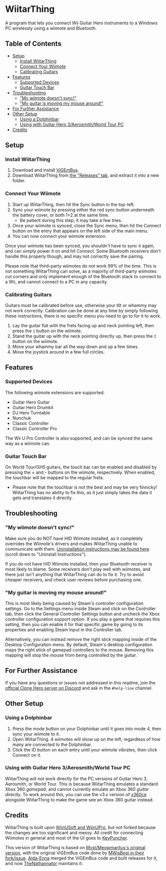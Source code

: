 # WiitarThing

A program that lets you connect Wii Guitar Hero instruments to a Windows PC wirelessly using a wiimote and Bluetooth.

## Table of Contents

- [Setup](#setup)
  - [Install WiitarThing](#install-wiitarthing)
  - [Connect Your Wiimote](#connect-your-wiimote)
  - [Calibrating Guitars](#calibrating-guitars)
- [Features](#features)
  - [Supported Devices](#supported-devices)
  - [Guitar Touch Bar](#guitar-touch-bar)
- [Troubleshooting](#troubleshooting)
  - ["My wiimote doesn't sync!"](#my-wiimote-doesnt-sync)
  - ["My guitar is moving my mouse around!"](#my-guitar-is-moving-my-mouse-around)
- [For Further Assistance](#for-further-assistance)
- [Other Setup](#other-setup)
  - [Using a Dolphinbar](#using-a-dolphinbar)
  - [Using with Guitar Hero 3/Aerosmith/World Tour PC](#using-with-guitar-hero-3aerosmithworld-tour-pc)
- [Credits](#credits)

## Setup

### Install WiitarThing

1. Download and install [ViGEmBus](https://github.com/ViGEm/ViGEmBus/releases).
2. Download WiitarThing from [the "Releases" tab](https://github.com/TheNathannator/WiitarThing/releases), and extract it into a new folder.

### Connect Your Wiimote

1. Start up WiitarThing, then hit the Sync button in the top-left.
2. Sync your wiimote by pressing either the red sync button underneath the battery cover, or both 1+2 at the same time.
   - Be patient during this step, it may take a few tries.
3. Once your wiimote is synced, close the Sync menu, then hit the Connect button on the entry that appears on the left side of the main menu.
4. You can now connect your wiimote extension.

Once your wiimote has been synced, you shouldn't have to sync it again, and can simply power it on and hit Connect. Some Bluetooth receivers don't handle this properly though, and may not correctly save the pairing.

Please note that third-party wiimotes do not work 99% of the time. This is not something WiitarThing can solve, as a majority of third-party wiimotes cut corners and only implement enough of the Bluetooth stack to connect to a Wii, and cannot connect to a PC in any capacity.

### Calibrating Guitars

Guitars must be calibrated before use, otherwise your tilt or whammy may not work correctly. Calibration can be done at any time by simply following these instructions, there is no specific menu you need to go to for it to work.

1. Lay the guitar flat with the frets facing up and neck pointing left, then press the `1` button on the wiimote.
2. Stand the guitar up with the neck pointing directly up, then press the `2` button on the wiimote.
3. Move your whammy bar all the way down and up a few times.
4. Move the joystick around in a few full circles.

## Features

### Supported Devices

The following wiimote extensions are supported:

- Guitar Hero Guitar
- Guitar Hero Drumkit
- DJ Hero Turntable
- Nunchuk
- Classic Controller
- Classic Controller Pro

The Wii U Pro Controller is also supported, and can be synced the same way as a wiimote can.

### Guitar Touch Bar

On World Tour/GH5 guitars, the touch bar can be enabled and disabled by pressing the + and - buttons on the wiimote, respectively. When enabled, the touchbar will be mapped to the regular frets.

- Please note that the touchbar is not the best and may be very finnicky! WiitarThing has no ability to fix this, as it just simply takes the data it gets and translates it directly.

## Troubleshooting

### "My wiimote doesn't sync!"

Make sure you do NOT have HID Wiimote installed, as it completely overrides the Wiimote's drivers and makes WiitarThing unable to communicate with them. [Uninstallation instructions may be found here](https://www.julianloehr.de/educational-work/hid-wiimote/) (scroll down to "Uninstall Instructions").

If you do not have HID Wiimote installed, then your Bluetooth receiver is most likely to blame. Some receivers don't play well with wiimotes, and there just isn't anything that WiitarThing can do to fix it. Try to avoid cheaper receivers, and check user reviews before purchasing one.

### "My guitar is moving my mouse around!"

This is most likely being caused by Steam's controller configuration settings. Go to the Settings menu inside Steam and click on the Controller tab, then click the General Controller Settings button and uncheck the Xbox controller configuration support option. If you play a game that requires this setting, then you can enable it for that specific game by going to its properties and enabling Steam Input in the Controller tab.

Alternatively, you can instead remove the right stick mapping inside of the Desktop Configuration menu. By default, Steam's desktop configuration maps the right stick of gamepad controllers to the mouse. Removing this mapping will stop the mouse from being controlled by the guitar.

## For Further Assistance

If you have any questions or issues not addressed in this readme, join the [official Clone Hero server on Discord](https://discordapp.com/invite/Hsn4Cgu) and ask in the `#help-line` channel.

## Other Setup

### Using a Dolphinbar

1. Press the mode button on your Dolphinbar until it goes into mode 4, then sync your wiimote to it.
2. Open WiitarThing. 4 wiimotes will show up on the left, regardless of how many are connected to the Dolphinbar.
3. Click the ID button on each entry until your wiimote vibrates, then click Connect on it.

### Using with Guitar Hero 3/Aerosmith/World Tour PC

WiitarThing will not work directly for the PC versions of Guitar Hero 3, Aerosmith, or World Tour. This is because WiitarThing emulates a standard Xbox 360 *gamepad*, and cannot currently emulate an Xbox 360 *guitar* directly. To work around this, you can use the v3.x version of [x360ce](https://www.x360ce.com/) alongside WiitarThing to make the game see an Xbox 360 guitar instead.

## Credits

WiitarThing is built upon [WiinUSoft and WiinUPro](https://github.com/KeyPuncher/WiinUPro), but not forked because the changes are too significant and messy. All credit for connecting Wiimotes in general and most of the UI goes to [KeyPuncher](https://github.com/KeyPuncher).

This version of WiitarThing is based on [Myst/Meowmaritus's original version](https://github.com/Meowmaritus/WiitarThing), with the original ViGEmBus code done by [MWisBest in their fork/issue](https://github.com/Meowmaritus/WiitarThing/issues/9). [Aida-Enna](https://github.com/Aida-Enna) merged the ViGEmBus code and built releases for it, and now [TheNathannator](https://github.com/TheNathannator) maintains it.
